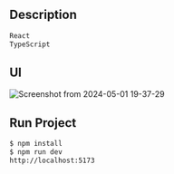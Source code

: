 ## Description
```bash
React
TypeScript
```
## UI
![Screenshot from 2024-05-01 19-37-29](https://github.com/eherrera-finmont/owasp-test/assets/168577469/cd5d6dc8-156d-4b40-aa24-27ca4cf2f951)

## Run Project
```bash
$ npm install
$ npm run dev
http://localhost:5173
```
